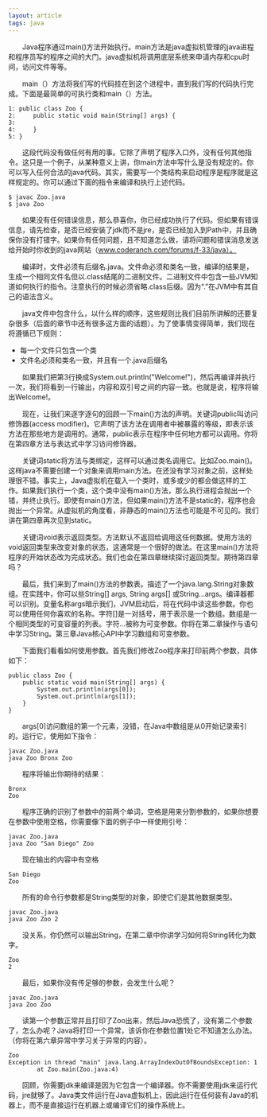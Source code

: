 ```yaml
---
layout: article
tags: java
---
```

&emsp;&emsp;Java程序通过main()方法开始执行。main方法是java虚拟机管理的java进程和程序员写的程序之间的大门。java虚拟机将调用底层系统来申请内存和cpu时间，访问文件等等。

&emsp;&emsp;main（）方法将我们写的代码挂在到这个进程中，直到我们写的代码执行完成。下面是最简单的可执行类和main（）方法。
```
1: public class Zoo {
2:     public static void main(String[] args) {
3:         
4:     }
5: }
```
&emsp;&emsp;这段代码没有做任何有用的事。它除了声明了程序入口外，没有任何其他指令。这只是一个例子，从某种意义上讲，你main方法中写什么是没有规定的。你可以写入任何合法的java代码。其实，需要写一个类结构来启动程序是程序就是这样规定的。你可以通过下面的指令来编译和执行上述代码。
```
$ javac Zoo.java
$ java Zoo
```
&emsp;&emsp;如果没有任何错误信息，那么恭喜你，你已经成功执行了代码。但如果有错误信息，请先检查，是否已经安装了jdk而不是jre，是否已经加入到Path中，并且确保你没有打错字。如果你有任何问题，且不知道怎么做，请将问题和错误消息发送给开始时你收到的java网站（www.coderanch.com/forums/f-33/java）。

&emsp;&emsp;编译时，文件必须有后缀名.java。文件命必须和类名一致，编译的结果是，生成一个相同文件名但以.class结尾的二进制文件。二进制文件中包含一些JVM知道如何执行的指令。注意执行的时候必须省略.class后缀。因为“.”在JVM中有其自己的语法含义。

&emsp;&emsp;java文件中包含什么，以什么样的顺序，这些规则比我们目前所讲解的还要复杂很多（后面的章节中还有很多这方面的话题）。为了使事情变得简单，我们现在将遵循已下规则：
* 每一个文件只包含一个类
* 文件名必须和类名一致，并且有一个.java后缀名

&emsp;&emsp;如果我们把第3行换成System.out.println("Welcome!")，然后再编译并执行一次，我们将看到一行输出，内容和双引号之间的内容一致。也就是说，程序将输出Welcome!。

&emsp;&emsp;现在，让我们来逐字逐句的回顾一下main()方法的声明。关键词public叫访问修饰器(access modifier)。它声明了该方法在调用者中被暴露的等级，即表示该方法在那些地方是调用的。通常，public表示在程序中任何地方都可以调用。你将在第四章方法与表达式中学习访问修饰器。

&emsp;&emsp;关键词static将方法与类绑定，这样可以通过类名调用它。比如Zoo.main()。这样java不需要创建一个对象来调用main方法。在还没有学习对象之前，这样处理很不错。事实上，Java虚拟机在载入一个类时，或多或少的都会做这样的工作。如果我们执行一个类，这个类中没有main()方法，那么执行进程会抛出一个错，并终止执行。即使有main()方法，但如果main()方法不是static的，程序也会抛出一个异常。从虚拟机的角度看，非静态的main()方法也可能是不可见的。我们讲在第四章再次见到static。

&emsp;&emsp;关键词void表示返回类型。方法默认不返回给调用这任何数据。使用方法的void返回类型来改变对象的状态，这通常是一个很好的做法。在这里main()方法将程序的开始状态改为完成状态。我们也会在第四章继续探讨返回类型。期待第四章吗？

&emsp;&emsp;最后，我们来到了main()方法的参数表。描述了一个java.lang.String对象数组。在实践中，你可以些String[] args, String args[] 或String...args。编译器都可以识别。变量名称args暗示我们，JVM启动后，将在代码中读这些参数。你也可以使用任何你喜欢的名称。字符[]是一对括号，用于表示是一个数组。数组是一个相同类型的可变容量的列表。字符...被称为可变参数。你将在第二章操作与语句中学习String。第三章Java核心API中学习数组和可变参数。

&emsp;&emsp;下面我们看看如何使用参数。首先我们修改Zoo程序来打印前两个参数，具体如下：
```
public class Zoo {
	public static void main(String[] args) {
		System.out.println(args[0]);
		System.out.println(args[1]);
	}
}
```
&emsp;&emsp;args[0]访问数组的第一个元素，没错，在Java中数组是从0开始记录索引的。运行它，使用如下指令：
```
javac Zoo.java
java Zoo Bronx Zoo
```
&emsp;&emsp;程序将输出你期待的结果：
```
Bronx
Zoo
```
&emsp;&emsp;程序正确的识别了参数中的前两个单词，空格是用来分割参数的，如果你想要在参数中使用空格，你需要像下面的例子中一样使用引号：
```
javac Zoo.java
java Zoo "San Diego" Zoo
```
&emsp;&emsp;现在输出的内容中有空格
```
San Diego
Zoo
```
&emsp;&emsp;所有的命令行参数都是String类型的对象，即使它们是其他数据类型。
```
javac Zoo.java
java Zoo Zoo 2
```
&emsp;&emsp;没关系，你仍然可以输出String，在第二章中你讲学习如何将String转化为数字。
```
Zoo
2
```
&emsp;&emsp;最后，如果你没有传足够的参数，会发生什么呢？
```
javac Zoo.java
java Zoo Zoo
```
&emsp;&emsp;读第一个参数正常并且打印了Zoo出来，然后Java恐慌了，没有第二个参数了，怎么办呢？Java将打印一个异常，该诉你在参数位置1处它不知道怎么办法。（你将在第六章异常中学习关于异常的内容）。
```
Zoo
Exception in thread "main" java.lang.ArrayIndexOutOfBoundsException: 1
        at Zoo.main(Zoo.java:4)
```
&emsp;&emsp;回顾，你需要jdk来编译是因为它包含一个编译器。你不需要使用jdk来运行代码，jre就够了。Java类文件运行在Java虚拟机上，因此运行在任何装有Java的机器上，而不是直接运行在机器上或编译它们的操作系统上。
